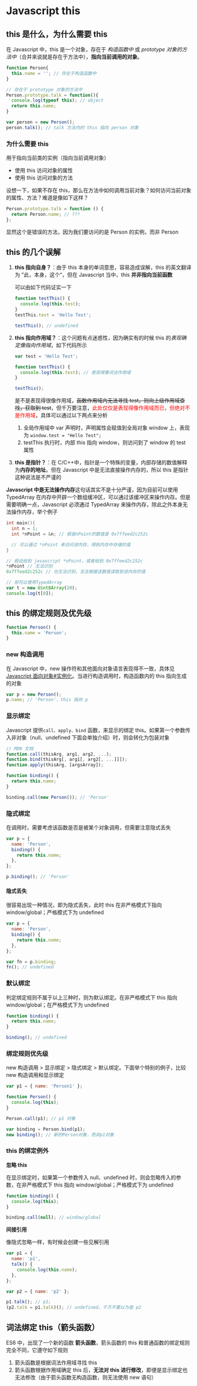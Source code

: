 # Javascript this

## this 是什么，为什么需要 this

在 Javascript 中，this 是一个对象，存在于 _构造函数中_ 或 _prototype 对象的方法中_（合并来说就是存在于方法中），**指向当前调用的对象**。

```javascript
function Person{
  this.name = ''; // 存在于构造函数中
}

// 存在于 prototype 对象的方法中
Person.prototype.talk = function(){
  console.log(typeof this); // object
  return this.name;
}

var person = new Person();
person.talk(); // talk 方法内的 this 指向 person 对象
```

### 为什么需要 this

用于指向当前类的实例（指向当前调用对象）

- 使用 this 访问对象的属性
- 使用 this 访问对象的方法

设想一下，如果不存在 this，那么在方法中如何调用当前对象？如何访问当前对象的属性、方法？难道是像如下这样？

```javascript
Person.prototype.talk = function () {
  return Person.name; // ???
};
```

显然这个是错误的方法，因为我们要访问的是 Person 的实例，而非 Person

## this 的几个误解

1. **this 指向自身？**：由于 this 本身的单词意思，容易造成误解，this 的英文翻译为 ”此，本身，这个“，但在 Javascript 当中，this **并非指向当前函数**

   可以由如下代码证实一下

   ```javascript
   function testThis() {
     console.log(this.test);
   }
   testThis.test = 'Hello Test';

   testThis(); // undefined
   ```

2. **this 指向作用域？**：这个问题有点迷惑性，因为确实有的时候 this 的*表现确定像指向作用域*，如下代码所示

   ```javascript
   var test = 'Hello Test';

   function testThis() {
     console.log(this.test); // 表现得像词法作用域
   }

   testThis();
   ```

   是不是表现得很像作用域，~~函数作用域内无法寻找 test，则向上级作用域查找，获取到 test~~，但千万要注意，<font color="red">此处仅仅是表现得像作用域而已，但绝对不是作用域</font>，具体可以通过以下两点来分析

   1. 全局作用域中 var 声明时，声明属性会赋值到全局对象 window 上，表现为 `window.test = "Hello Test";`
   2. testThis 执行时，内部 this 指向 window，则访问到了 window 的 test 属性

3. **this 是指针？**：在 C/C++中，指针是一个特殊的变量，内部存储的数值解释为**内存的地址**。但在 Javascript 中是无法直接操作内存的，所以 this 是指针这种说法是不严谨的

**Javascript 中是无法操作内存**这句话其实不是十分严谨，因为目前可以使用 TypedArray 在内存中开辟一个数组缓冲区，可以通过该缓冲区来操作内存。但是需要明确一点，Javascript 必须通过 TypedArray 来操作内存，除此之外本身无法操作内存，举个例子

```cpp
int main(){
  int n = 1;
  int *nPoint = &n; // 假装nPoint的数值是 0x7ffeed2c252c

  // 可以通过 *nPoint 来访问该内存，得到内存中存储的值
}
```

```javascript
// 假设给到 javascript *nPoint，或者给到 0x7ffeed2c252c
*nPoint // 无法识别
0x7ffeed2c252c // 也无法识别，无法根据该数值读取到该内存的值

// 但可以使用TypedArray
var t = new Uint8Array(20);
console.log(t[0]);
```

## this 的绑定规则及优先级

```javascript
function Person() {
  this.name = 'Person';
}
```

### new 构造调用

在 Javascript 中，new 操作符和其他面向对象语言表现得不一致，具体见 [Javascript 面向对象#实例化](./Javascript面向对象.md##实例化)。当进行构造调用时，构造函数内的 this 指向生成的对象

```javascript
var p = new Person();
p.name; // 'Person'，this 指向 p
```

### 显示绑定

Javascript 提供`call、apply、bind` 函数，来显示的绑定 this。如果第一个参数传入非对象（null、undefined 下面会单独介绍）时，则会转化为包装对象

```javascript
// MDN 文档
function.call(thisArg, arg1, arg2, ...);
function.bind(thisArg[, arg1[, arg2[, ...]]]);
function.apply(thisArg, [argsArray]);
```

```javascript
function binding() {
  return this.name;
}

binding.call(new Person()); // 'Person'
```

### 隐式绑定

在调用时，需要考虑该函数是否是被某个对象调用，但需要注意隐式丢失

```javascript
var p = {
  name: 'Person',
  binding() {
    return this.name;
  },
};

p.binding(); // 'Person'
```

#### 隐式丢失

很容易出现一种情况，即为隐式丢失，此时 this 在非严格模式下指向 window/global；严格模式下为 undefined

```javascript
var p = {
  name: 'Person',
  binding() {
    return this.name;
  },
};

var fn = p.binding;
fn(); // undefined
```

### 默认绑定

判定绑定规则不属于以上三种时，则为默认绑定。在非严格模式下 this 指向 window/global；在严格模式下为 undefined

```javascript
function binding() {
  return this.name;
}

binding(); // undefined
```

### 绑定规则优先级

new 构造调用 > 显示绑定 > 隐式绑定 > 默认绑定。下面举个特别的例子，比较 new 构造调用和显示绑定

```javascript
var p1 = { name: 'Person1' };

function Person() {
  console.log(this);
}

Person.call(p1); // p1 对象

var binding = Person.bind(p1);
new binding(); // 新的Person对象，而非p1对象
```

### this 的绑定例外

**忽略 this**

在显示绑定时，如果第一个参数传入 null、undefined 时，则会忽略传入的参数，在非严格模式下 this 指向 window/global；严格模式下为 undefined

```javascript
function binding() {
  console.log(this);
}

binding.call(null); // window/global
```

**间接引用**

像隐式忽略一样，有时候会创建一些见解引用

```javascript
var p1 = {
  name: 'p1',
  talk() {
    console.log(this.name);
  },
};

var p2 = { name: 'p2' };

p1.talk(); // p1;
(p2.talk = p1.talk)(); // undefined，千万不要以为是 p2
```

## 词法绑定 this（箭头函数）

ES6 中，出现了一个新的函数 **箭头函数**，箭头函数的 this 和普通函数的绑定规则完全不同，它遵守如下规则

1. 箭头函数是根据词法作用域寻找 this
2. 箭头函数根据作用域确定 this 后，**无法对 this 进行修改**，即便是显示绑定也无法修改（由于箭头函数无构造函数，则无法使用 new 语句）
